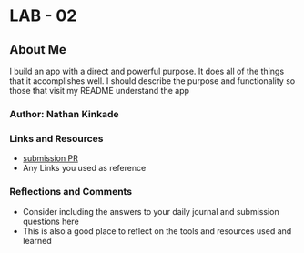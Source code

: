 # LAB - 02
## About Me
I build an app with a direct and powerful purpose. It does all of the things that it accomplishes well. I should describe the purpose and functionality so those that visit my README understand the app
### Author: Nathan Kinkade
### Links and Resources
* [submission PR](http://xyz.com)
* Any Links you used as reference
### Reflections and Comments
* Consider including the answers to your daily journal and submission questions here
* This is also a good place to reflect on the tools and resources used and learned